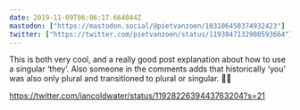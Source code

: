 ```yaml
---
date: 2019-11-09T06:06:17.664044Z
mastodon: ["https://mastodon.social/@pietvanzoen/103106450374932423"]
twitter: ["https://twitter.com/pietvanzoen/status/1193047132900593664"]
---
```

This is both very cool, and a really good post explanation about how to use a singular ‘they’. Also someone in the comments adds that historically ‘you’ was also only plural and transitioned to plural or singular. 🏳️‍🌈

https://twitter.com/iancoldwater/status/1192822639443763204?s=21
